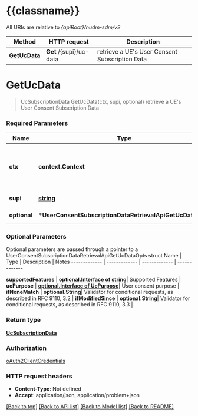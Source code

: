 # {{classname}}

All URIs are relative to *{apiRoot}/nudm-sdm/v2*

Method | HTTP request | Description
------------- | ------------- | -------------
[**GetUcData**](UserConsentSubscriptionDataRetrievalApi.md#GetUcData) | **Get** /{supi}/uc-data | retrieve a UE&#x27;s User Consent Subscription Data

# **GetUcData**
> UcSubscriptionData GetUcData(ctx, supi, optional)
retrieve a UE's User Consent Subscription Data

### Required Parameters

Name | Type | Description  | Notes
------------- | ------------- | ------------- | -------------
 **ctx** | **context.Context** | context for authentication, logging, cancellation, deadlines, tracing, etc.
  **supi** | [**string**](.md)| Identifier of the UE | 
 **optional** | ***UserConsentSubscriptionDataRetrievalApiGetUcDataOpts** | optional parameters | nil if no parameters

### Optional Parameters
Optional parameters are passed through a pointer to a UserConsentSubscriptionDataRetrievalApiGetUcDataOpts struct
Name | Type | Description  | Notes
------------- | ------------- | ------------- | -------------

 **supportedFeatures** | [**optional.Interface of string**](.md)| Supported Features | 
 **ucPurpose** | [**optional.Interface of UcPurpose**](.md)| User consent purpose | 
 **ifNoneMatch** | **optional.String**| Validator for conditional requests, as described in RFC 9110, 3.2 | 
 **ifModifiedSince** | **optional.String**| Validator for conditional requests, as described in RFC 9110, 3.3 | 

### Return type

[**UcSubscriptionData**](UcSubscriptionData.md)

### Authorization

[oAuth2ClientCredentials](../README.md#oAuth2ClientCredentials)

### HTTP request headers

 - **Content-Type**: Not defined
 - **Accept**: application/json, application/problem+json

[[Back to top]](#) [[Back to API list]](../README.md#documentation-for-api-endpoints) [[Back to Model list]](../README.md#documentation-for-models) [[Back to README]](../README.md)

